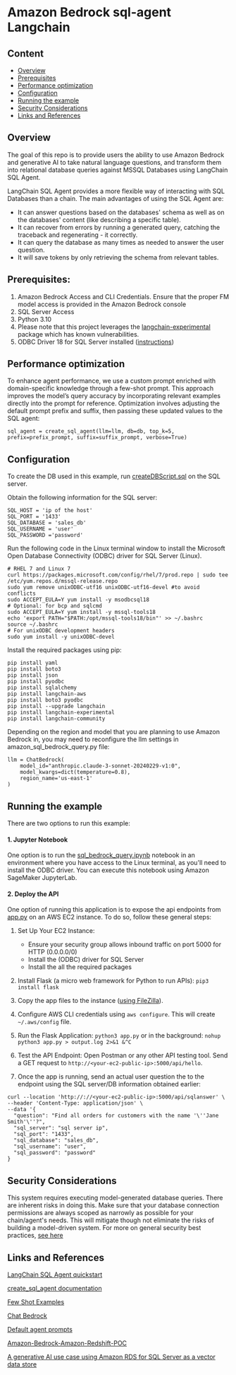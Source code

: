 # Amazon Bedrock sql-agent Langchain

## Content
- [Overview](#overview)
- [Prerequisites](#prerequisites)
- [Performance optimization](#performance-optimization)
- [Configuration](#configuration)
- [Running the example](#running-the-example)
- [Security Considerations](#security-considerations)
- [Links and References](#links-and-references)

## Overview

The goal of this repo is to provide users the ability to use Amazon Bedrock and generative AI to take natural language questions, and transform them into relational database queries against MSSQL Databases using LangChain SQL Agent. 

LangChain SQL Agent provides a more flexible way of interacting with SQL Databases than a chain. The main advantages of using the SQL Agent are:

- It can answer questions based on the databases' schema as well as on the databases' content (like describing a specific table).
- It can recover from errors by running a generated query, catching the traceback and regenerating - it correctly.
- It can query the database as many times as needed to answer the user question.
- It will save tokens by only retrieving the schema from relevant tables.

## Prerequisites:

1. Amazon Bedrock Access and CLI Credentials. Ensure that the proper FM model access is provided in the Amazon Bedrock console
2. SQL Server Access
3. Python 3.10 
4. Please note that this project leverages the [langchain-experimental](https://pypi.org/project/langchain-experimental/) package which has known vulnerabilities.
5. ODBC Driver 18 for SQL Server installed ([instructions](#configuration))

## Performance optimization 
To enhance agent performance, we use a custom prompt enriched with domain-specific knowledge through a few-shot prompt. This approach improves the model’s query accuracy by incorporating relevant examples directly into the prompt for reference. Optimization involves adjusting the default prompt prefix and suffix, then passing these updated values to the SQL agent:  

``` 
sql_agent = create_sql_agent(llm=llm, db=db, top_k=5, prefix=prefix_prompt, suffix=suffix_prompt, verbose=True)
```

## Configuration

To create the DB used in this example, run [createDBScript.sql](createDBScript.sql) on the SQL server.

Obtain the following information for the SQL server:

```
SQL_HOST = 'ip of the host'
SQL_PORT = '1433'  
SQL_DATABASE = 'sales_db'
SQL_USERNAME = 'user'
SQL_PASSWORD ='password'
``` 

Run the following code in the Linux terminal window to install the Microsoft Open Database Connectivity (ODBC) driver for SQL Server (Linux).

```
# RHEL 7 and Linux 7
curl https://packages.microsoft.com/config/rhel/7/prod.repo | sudo tee /etc/yum.repos.d/mssql-release.repo
sudo yum remove unixODBC-utf16 unixODBC-utf16-devel #to avoid conflicts
sudo ACCEPT_EULA=Y yum install -y msodbcsql18
# Optional: for bcp and sqlcmd
sudo ACCEPT_EULA=Y yum install -y mssql-tools18
echo 'export PATH="$PATH:/opt/mssql-tools18/bin"' >> ~/.bashrc
source ~/.bashrc
# For unixODBC development headers
sudo yum install -y unixODBC-devel
```

Install the required packages using pip:
```
pip install yaml
pip install boto3
pip install json
pip install pyodbc
pip install sqlalchemy
pip install langchain-aws
pip install boto3 pyodbc
pip install --upgrade langchain
pip install langchain-experimental
pip install langchain-community
```
Depending on the region and model that you are planning to use Amazon Bedrock in, you may need to reconfigure the llm settings in amazon_sql_bedrock_query.py file:
```
llm = ChatBedrock(
    model_id="anthropic.claude-3-sonnet-20240229-v1:0",
    model_kwargs=dict(temperature=0.8),
    region_name='us-east-1'
)
```

## Running the example

There are two options to run this example:

#### 1. Jupyter Notebook 
One option is to run the [sql_bedrock_query.ipynb](sql_bedrock_query.ipynb) notebook in an environment where you have access to the Linux terminal, as you'll need to install the ODBC driver. You can execute this notebook using Amazon SageMaker JupyterLab.

#### 2. Deploy the API 
 
One option of running this application is to expose the api endpoints from [app.py](app.py) on an AWS EC2 instance. To do so, follow these general steps:

1. Set Up Your EC2 Instance:
   - Ensure your security group allows inbound traffic on port 5000 for HTTP (0.0.0.0/0)
   - Install the (ODBC) driver for SQL Server 
   - Install the all the required packages
   
2. Install Flask (a micro web framework for Python to run APIs): `pip3 install flask` 

3. Copy the app files to the instance ([using FileZilla](https://stackoverflow.com/questions/16744863/connect-to-amazon-ec2-file-directory-using-filezilla-and-sftp)).

4. Configure AWS CLI credentials using `aws configure`. This will create `~/.aws/config` file.

4. Run the Flask Application:
`python3 app.py` or in the background: `nohup python3 app.py > output.log 2>&1 &^C`

5. Test the API Endpoint: Open Postman or any other API testing tool.
    Send a GET request to `http://<your-ec2-public-ip>:5000/api/hello`.

6. Once the app is running, send an actual user question the to the endpoint using the SQL server/DB information obtained earlier:

```
curl --location 'http://://<your-ec2-public-ip>:5000/api/sqlanswer' \
--header 'Content-Type: application/json' \
--data '{
  "question": "Find all orders for customers with the name '\''Jane Smith'\''?",
  "sql_server": "sql server ip",
  "sql_port": "1433",
  "sql_database": "sales_db",
  "sql_username": "user",
  "sql_password": "password"
}
```

## Security Considerations 

This system requires executing model-generated database queries. There are inherent risks in doing this. Make sure that your database connection permissions are always scoped as narrowly as possible for your chain/agent's needs. This will mitigate though not eliminate the risks of building a model-driven system. For more on general security best practices, [see here](https://python.langchain.com/v0.1/docs/security/)


## Links and References
[LangChain SQL Agent quickstart](https://python.langchain.com/v0.1/docs/use_cases/sql/agents/)

[create_sql_agent documentation](https://api.python.langchain.com/en/latest/agent_toolkits/langchain_community.agent_toolkits.sql.base.create_sql_agent.html)

[Few Shot Examples](https://python.langchain.com/v0.1/docs/use_cases/sql/prompting/#few-shot-examples)

[Chat Bedrock](https://python.langchain.com/v0.2/docs/integrations/chat/bedrock/)

[Default agent prompts](https://github.com/langchain-ai/langchain/blob/master/libs/community/langchain_community/agent_toolkits/sql/prompt.py)

[Amazon-Bedrock-Amazon-Redshift-POC](https://github.com/aws-samples/genai-quickstart-pocs/blob/main/genai-quickstart-pocs-python/amazon-bedrock-amazon-redshift-poc/README.md)

[A generative AI use case using Amazon RDS for SQL Server as a vector data store](https://aws.amazon.com/blogs/database/a-generative-ai-use-case-using-amazon-rds-for-sql-server-as-a-vector-data-store/)

